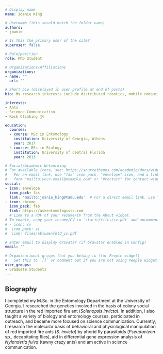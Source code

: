 ```yaml
---
# Display name
name: Joanie King

# Username (this should match the folder name)
authors:
- joanie

# Is this the primary user of the site?
superuser: false

# Role/position
role: PhD Student

# Organizations/Affiliations
organizations:
- name: ""
  url: ""

# Short bio (displayed in user profile at end of posts)
bio: My research interests include distributed robotics, mobile computing and programmable matter.

interests:
- Ants
- Science Communication
- Rock Climbing 🧗‍♀️

education:
  courses:
  - course: MSc in Entomology
    institution: University of Georgia, Athens
    year: 2017
  - course: BSc in Biology
    institution: University of Central Florida
    year: 2013

# Social/Academic Networking
# For available icons, see: https://sourcethemes.com/academic/docs/widgets/#icons
#   For an email link, use "fas" icon pack, "envelope" icon, and a link in the
#   form "mailto:your-email@example.com" or "#contact" for contact widget.
social:
- icon: envelope
  icon_pack: fas
  link: 'mailto:joanie_king@tamu.edu'  # For a direct email link, use "mailto:test@example.org".
- icon: chrome
  icon_pack: fab
  link: https://askentomologists.com
  # Link to a PDF of your resume/CV from the About widget.
# To enable, copy your resume/CV to `static/files/cv.pdf` and uncomment the lines below.  
# - icon: cv
#  icon_pack: ai
#  link: files/ablumenfeld_cv.pdf

# Enter email to display Gravatar (if Gravatar enabled in Config)
email: ""
  
# Organizational groups that you belong to (for People widget)
#   Set this to `[]` or comment out if you are not using People widget.  
user_groups:
- Graduate Students
---
```

## **Biography**

I completed my M.Sc. in the Entomology Department at the University of Georgia. I researched the genetics involved in the basis of colony social structure in the red imported fire ant (*Solenopsis invicta*). In addition, I also taught a variety of biology and entomology courses, participated in outreach, and became more focused on science communication. Currently, I research the molecular basis of behavioral and physiological manipulation of red imported fire ants (*S. invicta*) by phorid fly parasitoids (*Pseudacteon* sp., decapitating flies), aid in differential gene expression analysis of *Nylanderia fulva* (tawny crazy ants) and am active in science communication.
